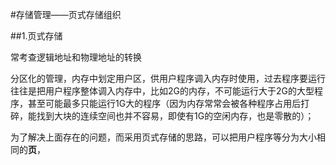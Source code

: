 #存储管理——页式存储组织

##1.页式存储

常考查逻辑地址和物理地址的转换


分区化的管理，内存中划定用户区，供用户程序调入内存时使用，过去程序要运行往往是把用户程序整体调入内存中，比如2G的内存，不可能运行大于2G的大型程序，甚至可能最多只能运行1G大的程序（因为内存常常会被各种程序占用后打碎，能找到大块的连续空间也并不容易，即使有1G的空闲内存，也是零散的）；

为了解决上面存在的问题，而采用页式存储的思路，可以把用户程序等分为大小相同的**页**，
